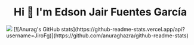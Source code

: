 <div align="center">
  <h1>Hi 👋 I'm Edson Jair Fuentes García</h1>
</div>
<img src="https://c.wallhere.com/photos/1b/dc/blueprints_Aperture_Laboratories_Portal_game_Portal_Gun-13423.jpg!d">
[![Anurag's GitHub stats](https://github-readme-stats.vercel.app/api?username=JiroFg)](https://github.com/anuraghazra/github-readme-stats)

